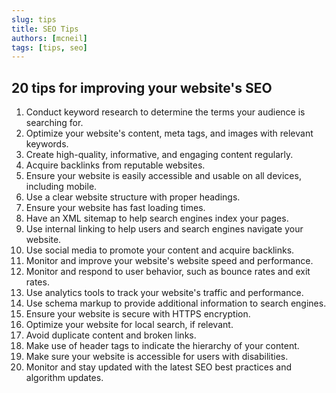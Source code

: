 ```yaml
---
slug: tips
title: SEO Tips
authors: [mcneil]
tags: [tips, seo]
---
```


## 20 tips for improving your website's SEO

1. Conduct keyword research to determine the terms your audience is searching for.
2. Optimize your website's content, meta tags, and images with relevant keywords.
3. Create high-quality, informative, and engaging content regularly.
4. Acquire backlinks from reputable websites.
5. Ensure your website is easily accessible and usable on all devices, including mobile.
6. Use a clear website structure with proper headings.
7. Ensure your website has fast loading times.
8. Have an XML sitemap to help search engines index your pages.
9. Use internal linking to help users and search engines navigate your website.
10. Use social media to promote your content and acquire backlinks.
11. Monitor and improve your website's website speed and performance.
12. Monitor and respond to user behavior, such as bounce rates and exit rates.
13. Use analytics tools to track your website's traffic and performance.
14. Use schema markup to provide additional information to search engines.
15. Ensure your website is secure with HTTPS encryption.
16. Optimize your website for local search, if relevant.
17. Avoid duplicate content and broken links.
18. Make use of header tags to indicate the hierarchy of your content.
19. Make sure your website is accessible for users with disabilities.
20. Monitor and stay updated with the latest SEO best practices and algorithm updates.
